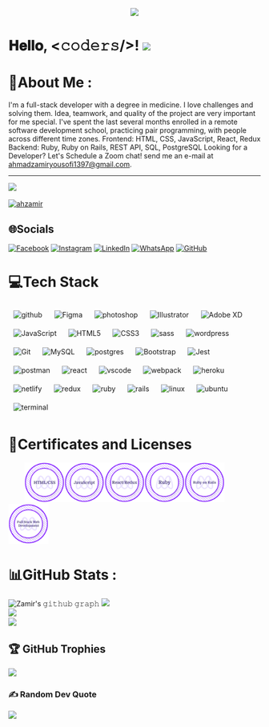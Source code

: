 <p align="center"><img  src="https://media3.giphy.com/media/f3iwJFOVOwuy7K6FFw/giphy.gif"/></p>

<h1  color="pink">
        𝐇𝐞𝐥𝐥𝐨, &lt;𝚌𝚘𝚍𝚎𝚛𝚜/&gt;!
  <a target="_blank">
    <img src="https://github.com/JayantGoel001/JayantGoel001/blob/master/GIF/Hi.gif" width="40px" />
  </a>
</h1>


# 💫About Me :
I'm a full-stack developer with a degree in medicine. I love challenges and solving them.
Idea, teamwork, and quality of the project are very important for me special.
I've spent the last several months enrolled in a remote software development school, practicing pair programming, with people across different time zones.
Frontend: HTML, CSS, JavaScript, React, Redux
Backend: Ruby, Ruby on Rails, REST API, SQL, PostgreSQL
Looking for a Developer? Let's Schedule a Zoom chat! send me an e-mail at ahmadzamiryousofi1397@gmail.com.

---
[![](https://visitcount.itsvg.in/api?id=ahzamir&icon=0&color=12)](https://visitcount.itsvg.in)

<div align="start">
  <a href = "https://commits.top/afghanistan.html" target="_blank">
		<img src="https://img.shields.io/badge/Most%20Active%20GitHub%20User%20in%20Afghanistan%20Rank-%232-lightgrey" alt="ahzamir" target="_blank" height="25" />
  </a>
</div>

## 🌐Socials
[![Facebook](https://img.shields.io/badge/Facebook-%231877F2.svg?logo=Facebook&logoColor=white)](https://www.facebook.com/profile.php?id=100012126671675) [![Instagram](https://img.shields.io/badge/Instagram-%23E4405F.svg?logo=Instagram&logoColor=white)](https://www.instagram.com/ahmad_zamir_yousufi/) [![LinkedIn](https://img.shields.io/badge/LinkedIn-%230077B5.svg?logo=linkedin&logoColor=white)](https://linkedin.com/in/ahzamir) [![WhatsApp](https://img.shields.io/badge/WhatsApp-%2325D366.svg?logo=WhatsApp&logoColor=white)](https://wa.me/93700516248) [![GitHub](https://img.shields.io/badge/GitHub-%23121011.svg?logo=GitHub&logoColor=white)](https://github.com/ahzamir)
  

# 💻Tech Stack
<div align="left">
<img style="margin: 10px" src="https://skillicons.dev/icons?i=github" alt="github"  width="40px" height="40px" />
<img style="margin: 10px" src="https://skillicons.dev/icons?i=figma" alt="Figma"  width="40px" /> 
<img style="margin: 10px" src="https://skillicons.dev/icons?i=ps" alt="photoshop"  width="40px" /> 
<img style="margin: 10px" src="https://skillicons.dev/icons?i=ai"  alt="Illustrator"  width="40px" />  
<img style="margin: 10px" src="https://profilinator.rishav.dev/skills-assets/adobexd.png" alt="Adobe XD"  width="40px" />
<img style="margin: 10px" src="https://skillicons.dev/icons?i=js" alt="JavaScript"  width="40px" /> 
<img style="margin: 10px" src="https://skillicons.dev/icons?i=html" alt="HTML5"  width="40px" />  
<img style="margin: 10px" src="https://skillicons.dev/icons?i=css" alt="CSS3"  width="40px" />
<img style="margin: 10px" src="https://skillicons.dev/icons?i=sass" alt="sass"  width="40px" height="40px" />
<img style="margin: 10px" src="https://skillicons.dev/icons?i=wordpress" alt="wordpress"  width="40px" /> 
<img style="margin: 10px" src="https://skillicons.dev/icons?i=git" alt="Git"  width="40px" />  
<img style="margin: 10px" src="https://skillicons.dev/icons?i=mysql" alt="MySQL"  width="40px" />  
<img style="margin: 10px" src="https://skillicons.dev/icons?i=postgres" alt="postgres"  width="40px" />         
<img style="margin: 10px" src="https://profilinator.rishav.dev/skills-assets/bootstrap-plain.svg" alt="Bootstrap"  width="40px" />  
<img style="margin: 10px" src="https://skillicons.dev/icons?i=jest" alt="Jest"  width="40px" height="40px" />  
<img style="margin: 10px" src="https://github.com/gilbarbara/logos/blob/master/logos/postman-icon.svg" alt="postman"  width="40px" height="40px" />  
<img style="margin: 10px" src="https://skillicons.dev/icons?i=react" alt="react"  width="40px" height="40px" />
<img style="margin: 10px" src="https://skillicons.dev/icons?i=vscode" alt="vscode"  width="40px" height="40px" />
<img style="margin: 10px" src="https://skillicons.dev/icons?i=webpack" alt="webpack"  width="40px" height="40px" />
<img style="margin: 10px" src="https://skillicons.dev/icons?i=heroku" alt="heroku"  width="40px" height="40px" />
<img style="margin: 10px" src="https://skillicons.dev/icons?i=netlify" alt="netlify"  width="40px" height="40px" />
<img style="margin: 10px" src="https://skillicons.dev/icons?i=redux" alt="redux"  width="40px" height="40px" />
<img style="margin: 10px" src="https://skillicons.dev/icons?i=ruby" alt="ruby"  width="40px" height="40px" />
<img style="margin: 10px" src="https://skillicons.dev/icons?i=rails" alt="rails"  width="40px" height="40px" />
<img style="margin: 10px" src="https://skillicons.dev/icons?i=linux" alt="linux"  width="40px" height="40px" />
<img style="margin: 10px" src="https://skillicons.dev/icons?i=ubuntu" alt="ubuntu"  width="40px" height="40px" />
<img style="margin: 10px" src="https://skillicons.dev/icons?i=terminal" alt="terminal"  width="40px" height="40px" />
</div>

# 📜Certificates and Licenses

<p align="left">
  &nbsp; &nbsp; &nbsp; &nbsp; <a href="https://www.credential.net/ad7d12a5-5f61-45b7-ac59-4c978a0784a1#gs.fqjwn9" target="_blank"><img src="./images/html-css.png" alt="html-css"  width="80"></a><a href="https://www.credential.net/c48dc01c-a16d-40f4-9673-224f819ed3fa#gs.fqkctk" target="_blamk"><img src="./images/javascript.png" alt="javascript"  width="80"></a><a href="https://www.credential.net/0fd5251e-4562-444b-9985-41475dc5fbc0#gs.fqkvx2" target="_blank"><img src="./images/react-redux.png" alt="react-redux"  width="80"></a><a href="https://www.credential.net/493dcb38-b77f-4a40-b06f-751bd01ff108#gs.fqkzfn" target="_blank"><img src="./images/ruby.png" alt="ruby"  width="80"></a><a href="https://www.credential.net/bf0e3410-5cc9-4e14-800c-f52d3037715f#gs.fql30d" target="_blank"><img src="./images/ruby-on-rails.png" alt="ruby-on-rails"  width="80"></a><a href="https://www.credential.net/6319e66d-9ca1-4ecd-a528-c5b0f4ca2a3f#gs.fqtl4n" target="_blank"><img src="./images/full-stack.png" alt="full-stack"  width="80"></a>
</p>

# 📊GitHub Stats :
 ![Zamir's 𝚐𝚒𝚝𝚑𝚞𝚋 𝚐𝚛𝚊𝚙𝚑](https://activity-graph.herokuapp.com/graph?username=ahzamir&theme=redical&hide_border=true&area=true)
![](https://github-readme-stats.vercel.app/api?username=ahzamir&theme=highcontrast&hide_border=false&include_all_commits=false&count_private=true)<br/>
![](https://github-readme-streak-stats.herokuapp.com/?user=ahzamir&theme=highcontrast&hide_border=false)<br/>
![](https://github-readme-stats.vercel.app/api/top-langs/?username=ahzamir&theme=highcontrast&hide_border=false&include_all_commits=false&count_private=true&layout=compact)<br/>

## 🏆 GitHub Trophies
![](https://github-profile-trophy.vercel.app/?username=ahzamir&theme=onedark&no-frame=false&no-bg=true&margin-w=4)

### ✍️ Random Dev Quote
![](https://quotes-github-readme.vercel.app/api?type=horizontal&theme=dark)
